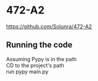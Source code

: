 # 472-A2

https://github.com/Solunra/472-A2

## Running the code
Assuming Pypy is in the path  
CD to the project's path  
run pypy main.py
